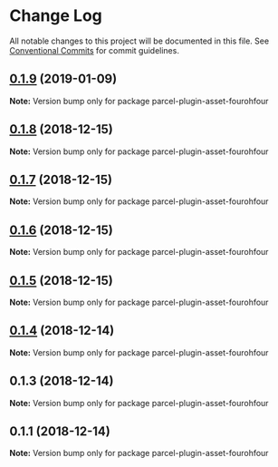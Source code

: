 # Change Log

All notable changes to this project will be documented in this file.
See [Conventional Commits](https://conventionalcommits.org) for commit guidelines.

## [0.1.9](https://github.com/parcel-prototyper/parcel-prototyper/compare/parcel-plugin-asset-fourohfour@0.1.8...parcel-plugin-asset-fourohfour@0.1.9) (2019-01-09)

**Note:** Version bump only for package parcel-plugin-asset-fourohfour





## [0.1.8](https://github.com/parcel-prototyper/parcel-prototyper/compare/parcel-plugin-asset-fourohfour@0.1.7...parcel-plugin-asset-fourohfour@0.1.8) (2018-12-15)

**Note:** Version bump only for package parcel-plugin-asset-fourohfour





## [0.1.7](https://github.com/parcel-prototyper/parcel-prototyper/compare/parcel-plugin-asset-fourohfour@0.1.6...parcel-plugin-asset-fourohfour@0.1.7) (2018-12-15)

**Note:** Version bump only for package parcel-plugin-asset-fourohfour





## [0.1.6](https://github.com/parcel-prototyper/parcel-prototyper/compare/parcel-plugin-asset-fourohfour@0.1.5...parcel-plugin-asset-fourohfour@0.1.6) (2018-12-15)

**Note:** Version bump only for package parcel-plugin-asset-fourohfour





## [0.1.5](https://github.com/parcel-prototyper/parcel-prototyper/compare/parcel-plugin-asset-fourohfour@0.1.4...parcel-plugin-asset-fourohfour@0.1.5) (2018-12-15)

**Note:** Version bump only for package parcel-plugin-asset-fourohfour





## [0.1.4](https://github.com/parcel-prototyper/parcel-prototyper/compare/parcel-plugin-asset-fourohfour@0.1.3...parcel-plugin-asset-fourohfour@0.1.4) (2018-12-14)

**Note:** Version bump only for package parcel-plugin-asset-fourohfour





## 0.1.3 (2018-12-14)

**Note:** Version bump only for package parcel-plugin-asset-fourohfour





## 0.1.1 (2018-12-14)

**Note:** Version bump only for package parcel-plugin-asset-fourohfour
